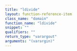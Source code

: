 ```yaml
---
title: "ldivide"
layout: function-reference-item
class_name: "domain"
function_name: "ldivide"
snippet: ""
qualifiers: ""
return_type: "varargout"
arguments: "(varargin)"
---
```


<pre class="help-text"></pre>